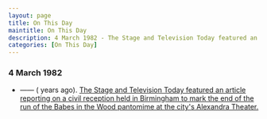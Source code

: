 ```yaml
---
layout: page
title: On This Day
maintitle: On This Day
description: 4 March 1982 - The Stage and Television Today featured an article reporting on a civil reception held in Birmingham to mark the end of the run of the Babes in the Wood pantomime at the city's Alexandra Theater.
categories: [On This Day]
---
```


### 4 March 1982
* —— (<span id="age1"></span> years ago). [The Stage and Television Today featured an article reporting on a civil reception held in Birmingham to mark the end of the run of the Babes in the Wood pantomime at the city's Alexandra Theater.]()

<!-- Script for calculating number of years ago -->
<script>
var dob = '19820304';
var year = Number(dob.substr(0, 4));
var month = Number(dob.substr(4, 2)) - 1;
var day = Number(dob.substr(6, 2));
var today = new Date();
var age = today.getFullYear() - year;
if (today.getMonth() < month || (today.getMonth() == month && today.getDate() < day)) {
  age--;
}
document.getElementById("age").innerHTML=age;
</script>

